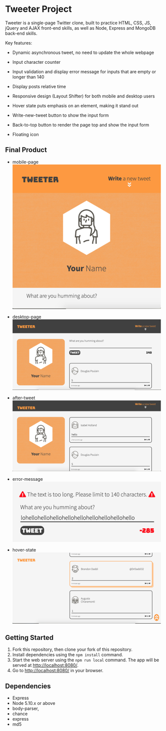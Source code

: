 # Tweeter Project

Tweeter is a single-page Twitter clone, built to practice HTML, CSS, JS, jQuery and AJAX front-end skills, as well as Node, Express and MongoDB back-end skills.

Key features:

- Dynamic asynchronous tweet, no need to update the whole webpage
- Input character counter
- Input validation and display error message for inputs that are empty or longer than 140
- Display posts relative time

- Responsive design (Layout Shifter) for both mobile and desktop users
- Hover state puts emphasis on an element, making it stand out 
- Write-new-tweet button to show the input form
- Back-to-top button to render the page top and show the input form
- Floating icon


## Final Product

- mobile-page
!["mobile-page"](https://github.com/gybubest/tweeter/blob/master/docs/mobile-page.png?raw=true)

- desktop-page
!["desktop-page"](https://github.com/gybubest/tweeter/blob/master/docs/desktop-page.png?raw=true)

- after-tweet
!["after-tweet"](https://github.com/gybubest/tweeter/blob/master/docs/after-tweet.png?raw=true)

- error-message
!["error-message"](https://github.com/gybubest/tweeter/blob/master/docs/error-message.png?raw=true)

- hover-state
!["hover-state"](https://github.com/gybubest/tweeter/blob/master/docs/hover-state.png?raw=true)

## Getting Started

1. Fork this repository, then clone your fork of this repository.
2. Install dependencies using the `npm install` command.
3. Start the web server using the `npm run local` command. The app will be served at <http://localhost:8080/>.
4. Go to <http://localhost:8080/> in your browser.

## Dependencies

- Express
- Node 5.10.x or above
- body-parser,
- chance
- express
- md5